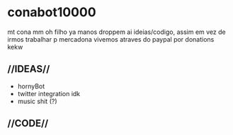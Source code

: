 # conabot10000
mt cona mm oh filho
ya manos droppem ai ideias/codigo, assim em vez de irmos trabalhar p mercadona vivemos atraves do paypal por donations kekw

## //IDEAS//
  - hornyBot
  - twitter integration idk
  - music shit (?)

## //CODE//
